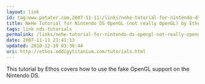 ```yaml
---
layout: link
id: tag:www.patater.com,2007-11-11:/links/nehe-tutorial-for-nintendo-ds-opengl-not-really-opengl-by-ethos
title: NeHe Tutorial for Nintendo DS OpenGL (not really OpenGL) by Ethos
tags: link nds-tutorials
permalink: /links/nehe-tutorial-for-nintendo-ds-opengl-not-really-opengl-by-ethos/
date: 2007-11-11 23:41:13
updated: 2010-12-19 03:36:44
uri: http://ethos.oddigytitanium.com/tutorials.html
---
```

This tutorial by Ethos covers how to use the fake OpenGL support on the
Nintendo DS.
